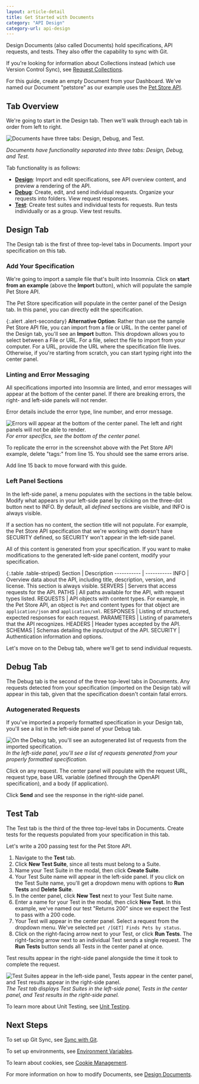 ```yaml
---
layout: article-detail
title: Get Started with Documents
category: "API Design"
category-url: api-design
---
```


Design Documents (also called Documents) hold specifications, API requests, and tests. They also offer the capability to sync with Git.

If you're looking for information about Collections instead (which use Version Control Sync), see [Request Collections](/insomnia/request-collections).

For this guide, create an empty Document from your Dashboard. We've named our Document "petstore" as our example uses the [Pet Store API](https://petstore.swagger.io/).

## Tab Overview

We're going to start in the Design tab. Then we'll walk through each tab in order from left to right.

![Documents have three tabs: Design, Debug, and Test.](/assets/images/three-document-tabs.png)

_Documents have functionality separated into three tabs: Design, Debug, and Test._

Tab functionality is as follows:

* [**Design**](#design-tab): Import and edit specifications, see API overview content, and preview a rendering of the API.
* [**Debug**](#debug-tab): Create, edit, and send individual requests. Organize your requests into folders. View request responses.
* [**Test**](#test-tab): Create test suites and individual tests for requests. Run tests individually or as a group. View test results.

## Design Tab

The Design tab is the first of three top-level tabs in Documents. Import your specification on this tab.

### Add Your Specification

We're going to import a sample file that's built into Insomnia. Click on **start from an example** (above the **Import** button), which will populate the sample Pet Store API.

The Pet Store specification will populate in the center panel of the Design tab. In this panel, you can directly edit the specification.

{:.alert .alert-secondary}
**Alternative Option**: Rather than use the sample Pet Store API file, you can import from a file or URL. In the center panel of the Design tab, you'll see an **Import** button. This dropdown allows you to select between a File or URL. For a file, select the file to import from your computer. For a URL, provide the URL where the specification file lives. Otherwise, if you're starting from scratch, you can start typing right into the center panel.

### Linting and Error Messaging

All specifications imported into Insomnia are linted, and error messages will appear at the bottom of the center panel. If there are breaking errors, the right- and left-side panels will not render.

Error details include the error type, line number, and error message.

![Errors will appear at the bottom of the center panel. The left and right panels will not be able to render.](/assets/images/design-error-message.png)
_For error specifics, see the bottom of the center panel._

To replicate the error in the screenshot above with the Pet Store API example, delete "tags:" from line 15. You should see the same errors arise. 

Add line 15 back to move forward with this guide.

### Left Panel Sections

In the left-side panel, a menu populates with the sections in the table below. Modify what appears in your left-side panel by clicking on the three-dot button next to INFO. By default, all _defined_ sections are visible, and INFO is always visible.

If a section has no content, the section title will not populate. For example, the Pet Store API specification that we're working with doesn't have SECURITY defined, so SECURITY won't appear in the left-side panel.

All of this content is generated from your specification. If you want to make modifications to the generated left-side panel content, modify your specification.

{:.table .table-striped}
Section | Description
----------- | -----------
INFO | Overview data about the API, including title, description, version, and license. This section is always visible.
SERVERS | Servers that access requests for the API.
PATHS | All paths available for the API, with request types listed.
REQUESTS | API objects with content types. For example, in the Pet Store API, an object is `Pet` and content types for that object are `application/json` and `application/xml`.
RESPONSES | Listing of structured, expected responses for each request.
PARAMETERS | Listing of parameters that the API recognizes.
HEADERS | Header types accepted by the API.
SCHEMAS | Schemas detailing the input/output of the API.
SECURITY | Authentication information and options.

Let's move on to the Debug tab, where we'll get to send individual requests.

## Debug Tab

The Debug tab is the second of the three top-level tabs in Documents. Any requests detected from your specification (imported on the Design tab) will appear in this tab, given that the specification doesn't contain fatal errors.

### Autogenerated Requests

If you've imported a properly formatted specification in your Design tab, you'll see a list in the left-side panel of your Debug tab.

![On the Debug tab, you'll see an autogenerated list of requests from the imported specification.](/assets/images/request-listing-document.png)
_In the left-side panel, you'll see a list of requests generated from your properly formatted specification._

Click on any request. The center panel will populate with the request URL, request type, base URL variable (defined through the OpenAPI specification), and a body (if application).

Click **Send** and see the response in the right-side panel.

## Test Tab

The Test tab is the third of the three top-level tabs in Documents. Create tests for the requests populated from your specification in this tab.

Let's write a 200 passing test for the Pet Store API.

1. Navigate to the **Test** tab.
1. Click **New Test Suite**, since all tests must belong to a Suite.
1. Name your Test Suite in the modal, then click **Create Suite**.
1. Your Test Suite name will appear in the left-side panel. If you click on the Test Suite name, you'll get a dropdown menu with options to **Run Tests** and **Delete Suite**.
1. In the center panel, click **New Test** next to your Test Suite name.
1. Enter a name for your Test in the modal, then click **New Test**. In this example, we've named our test "Returns 200" since we expect the Test to pass with a 200 code.
1. Your Test will appear in the center panel. Select a request from the dropdown menu. We've selected `pet /[GET] Finds Pets by status`.
1. Click on the right-facing arrow next to your Test, or click **Run Tests**. The right-facing arrow next to an individual Test sends a single request. The **Run Tests** button sends all Tests in the center panel at once.

Test results appear in the right-side panel alongside the time it took to complete the request.

![Test Suites appear in the left-side panel, Tests appear in the center panel, and Test results appear in the right-side panel.](/assets/images/test-example.png)
_The Test tab displays Test Suites in the left-side panel, Tests in the center panel, and Test results in the right-side panel._

To learn more about Unit Testing, see [Unit Testing](/insomnia/unit-testing).

## Next Steps

To set up Git Sync, see [Sync with Git](/insomnia/git-sync/).

To set up environments, see [Environment Variables](/insomnia/environment-variables).

To learn about cookies, see [Cookie Management](/insomnia/cookie-management).

For more information on how to modify Documents, see [Design Documents](/insomnia/design-documents).
